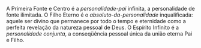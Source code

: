 ﻿A Primeira Fonte e Centro é a <I>personalidade-pai</I> infinita, a personalidade de fonte ilimitada. O Filho Eterno é o <I>absoluto-da-personalidade</I> inqualificada: aquele ser divino que permanece por todo o tempo e eternidade como a perfeita revelação da natureza pessoal de Deus. O Espírito Infinito é a <I> personalidade conjunta</I>, a conseqüência pessoal única da união eterna Pai e Filho.